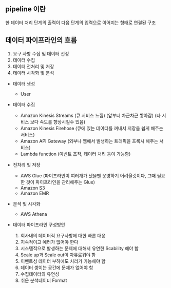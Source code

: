 ## pipeline 이란
한 데이터 처리 단계의 출력이 다음 단계의 입력으로 이어지는 형태로 연결된 구조  
  
## 데이터 파이프라인의 흐름
1. 요구 사항 수집 및 데이터 선정
2. 데이터 수집
3. 데이터 전처리 및 저장
4. 데이터 시각화 및 분석

* 데이터 생성
    * User

* 데이터 수집
    * Amazon Kinesis Streams (큐 서비스 느낌) (앞부터 차근차근 쌓아감) (타 서비스 보다 속도를 향상시킬수 있음)
    * Amazon Kinesis Firehose (큐에 있는 데이터를 꺼내서 저장을 쉽게 해주는 서비스)
    * Amazon API Gateway (외부나 웹에서 발생하는 트래픽을 프록시 해주는 서비스)
    * Lambda function (이벤트 조작, 데이터 처리 등이 가능함)

* 전처리 및 저장
    * AWS Glue (파이프라인이 여러개가 됐을땐 운영하기 어려울것이다, 그때 필요한 것이 파이프라인을 관리해주는 Glue)
    * Amazon S3
    * Amazon EMR

* 분석 및 시각화
    * AWS Athena


* 데이터 파이프라인 구성방안
    1. 회사내의 데이터적 요구사항에 대한 빠른 대응
    2. 지속적이고 에러가 없어야 한다
    3. 시스템적으로 발생하는 문제에 대해서 유연한 Scability 해야 함
    4. Scale up과 Scale out이 자유로워야 함
    5. 이벤트성 데이터 부하에도 처리가 가능해야 함
    6. 데이터 쌓이는 공간에 문제가 없어야 함
    7. 수집데이터의 유연성
    8. 쉬운 분석데이터 Format